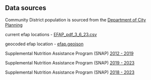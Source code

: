 ## Data sources

Community District population is sourced from the [Department of City Planning](https://www.nyc.gov/site/planning/planning-level/nyc-population/2020-census.page)

current efap locations - [EFAP_pdf_3_6_23.csv](https://github.com/NewYorkCityCouncil/efap/blob/master/data/processed/EFAP_pdf_3_6_23.csv)

geocoded efap location - [efap.geojson](https://github.com/NewYorkCityCouncil/efap/blob/master/data/processed/efap.geojson)

Supplemental Nutrition Assistance Program (SNAP) [2012 - 2019](https://data.cityofnewyork.us/Social-Services/Total-SNAP-Recipients/5c4s-jwtq/explore/query/SELECT%20%60month%60%2C%20%60total_snap_recipients%60%20ORDER%20BY%20%60month%60%20DESC%20NULL%20LAST/page/filter)

Supplemental Nutrition Assistance Program (SNAP) [2019 - 2023](https://www.nyc.gov/site/hra/about/facts.page)

Supplemental Nutrition Assistance Program (SNAP) [2018 - 2023](https://data.cityofnewyork.us/Social-Services/Borough-Community-District-Report-SNAP-Population/jye8-w4d7/explore/query/SELECT%20%60month%60%2C%20%60boro%60%2C%20%60cd%60%2C%20%60bc_snap_recipients%60%2C%20%60bc_snap_households%60/page/filter)